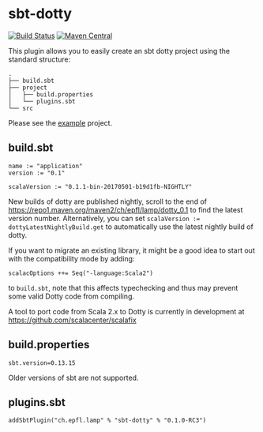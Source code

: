 sbt-dotty
=========

[![Build Status](https://travis-ci.org/lampepfl/sbt-dotty.svg?branch=master)](https://travis-ci.org/lampepfl/sbt-dotty)
[![Maven Central](https://img.shields.io/maven-central/v/ch.epfl.lamp/sbt-dotty.svg)]()

This plugin allows you to easily create an sbt dotty project using the
standard structure:

```
.
├── build.sbt
├── project
│   ├── build.properties
│   └── plugins.sbt
└── src
```

Please see the
[example](https://github.com/felixmulder/sbt-dotty/tree/master/example)
project.

build.sbt
---------
```
name := "application"
version := "0.1"

scalaVersion := "0.1.1-bin-20170501-b19d1fb-NIGHTLY"
```

New builds of dotty are published nightly, scroll to the end of
https://repo1.maven.org/maven2/ch/epfl/lamp/dotty_0.1 to find the latest version
number. Alternatively, you can set `scalaVersion := dottyLatestNightlyBuild.get`
to automatically use the latest nightly build of dotty.

If you want to migrate an existing library, it might be a good idea to start
out with the compatibility mode by adding:

```
scalacOptions ++= Seq("-language:Scala2")
```

to `build.sbt`, note that this affects typechecking and thus may prevent some
valid Dotty code from compiling.

A tool to port code from Scala 2.x to Dotty is currently in development at
https://github.com/scalacenter/scalafix

build.properties
----------------
```
sbt.version=0.13.15
```

Older versions of sbt are not supported.

plugins.sbt
-----------
```
addSbtPlugin("ch.epfl.lamp" % "sbt-dotty" % "0.1.0-RC3")
```
